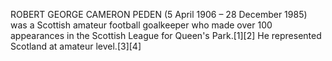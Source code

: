 ROBERT GEORGE CAMERON PEDEN (5 April 1906 – 28 December 1985) was a Scottish amateur football goalkeeper who made over 100 appearances in the Scottish League for Queen's Park.[1][2] He represented Scotland at amateur level.[3][4]
